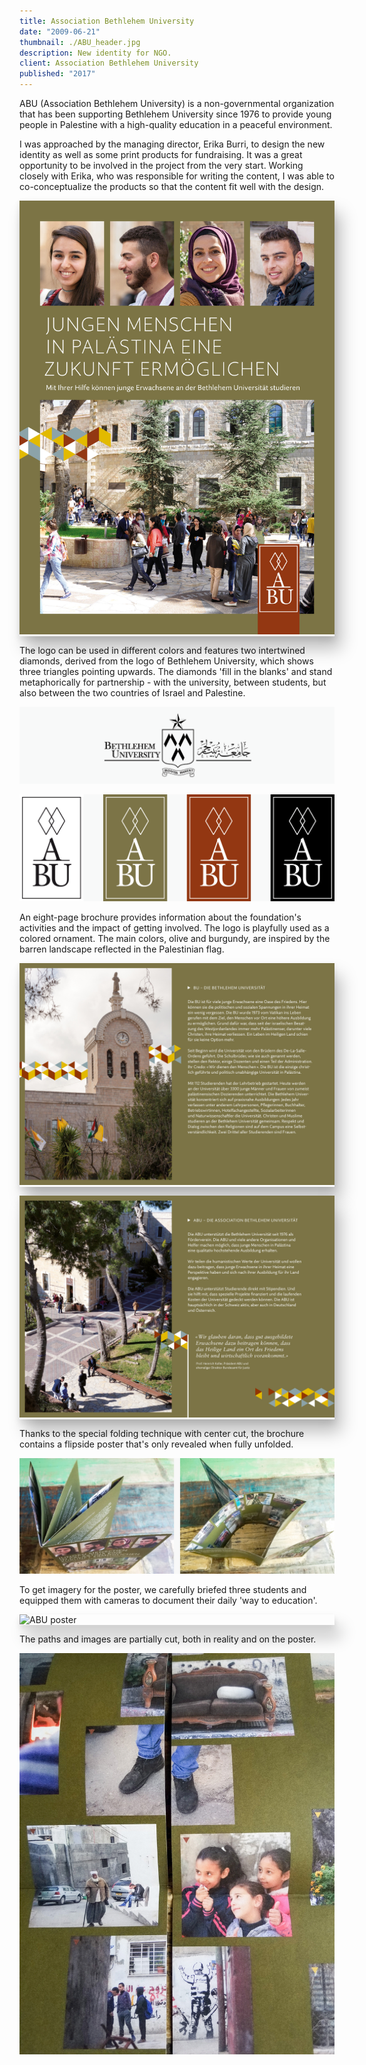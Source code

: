 ```yaml
---
title: Association Bethlehem University
date: "2009-06-21"
thumbnail: ./ABU_header.jpg
description: New identity for NGO.
client: Association Bethlehem University
published: "2017"
---
```


ABU (Association Bethlehem University) is a non-governmental organization that has been supporting Bethlehem University since 1976 to provide young people in Palestine with a high-quality education in a peaceful environment.

I was approached by the managing director, Erika Burri, to design the new identity as well as some print products for fundraising. It was a great opportunity to be involved in the project from the very start. Working closely with Erika, who was responsible for writing the content, I was able to co-conceptualize the products so that the content fit well with the design.

<div class="kg-card kg-image-card" style="box-shadow: 0 5px 10px rgba(0, 0, 0, 0.1), 10px 20px 25px rgba(0, 0, 0, 0.25);">

![ABU Flyer](./ABU_flyer.jpg)

</div>

The logo can be used in different colors and features two intertwined diamonds, derived from the logo of Bethlehem University, which shows three triangles pointing upwards. The diamonds 'fill in the blanks' and stand metaphorically for partnership - with the university, between students, but also between the two countries of Israel and Palestine.

<div class="kg-card kg-image-card ">

![ABU](./ABU-BU_logo.gif)

</div>

<div class="kg-card kg-image-card ">

![ABU](./ABU_logos.png)

</div>

An eight-page brochure provides information about the foundation's activities and the impact of getting involved. The logo is playfully used as a colored ornament. The main colors, olive and burgundy, are inspired by the barren landscape reflected in the Palestinian flag.

<div class="kg-card kg-image-card " style="box-shadow: 0 5px 10px rgba(0, 0, 0, 0.1), 10px 20px 25px rgba(0, 0, 0, 0.25);">

![ABU Brochure first spread](./ABU_p1.jpg)

</div>


<div class="kg-card kg-image-card" style="box-shadow: 0 5px 10px rgba(0, 0, 0, 0.1), 10px 20px 25px rgba(0, 0, 0, 0.25);">

![ABU Brochure second spread](./ABU_p2.jpg)

</div>

Thanks to the special folding technique with center cut, the brochure contains a flipside poster that's only revealed when fully unfolded.

<div class="kg-card kg-image-card kg-width-wide">

![ABU how to fold](./ABU_fold.jpg)

</div>

To get imagery for the poster, we carefully briefed three students and equipped them with cameras to document their daily 'way to education'.


<div class="kg-card kg-image-card" style="box-shadow: 0 5px 10px rgba(0, 0, 0, 0.1), 10px 20px 25px rgba(0, 0, 0, 0.25);">

![ABU poster](./ABU_poster.jpg)

</div>

The paths and images are partially cut, both in reality and on the poster.

<div class="kg-card kg-image-card ">

![ABU](./ABU_foto2.jpg)

</div>
